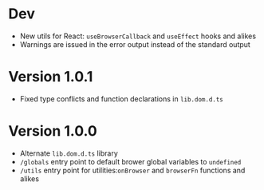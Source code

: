 # Dev
- New utils for React: `useBrowserCallback` and `useEffect` hooks and alikes
- Warnings are issued in the error output instead of the standard output

# Version 1.0.1
- Fixed type conflicts and function declarations in `lib.dom.d.ts`

# Version 1.0.0
- Alternate `lib.dom.d.ts` library
- `/globals` entry point to default brower global variables to `undefined`
- `/utils` entry point for utilities:`onBrowser` and `browserFn` functions and alikes
